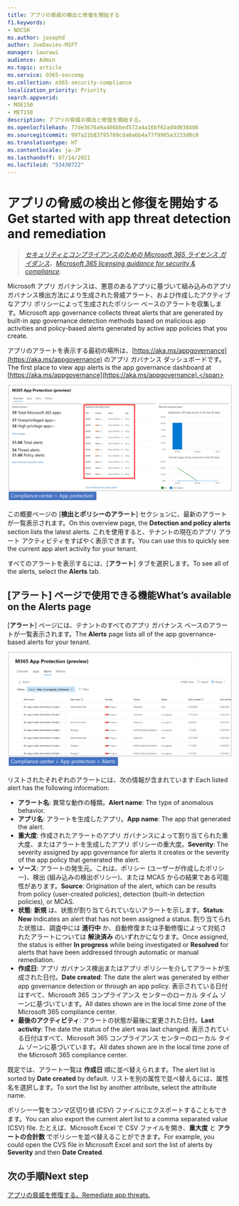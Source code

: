 ```yaml
---
title: アプリの脅威の検出と修復を開始する
f1.keywords:
- NOCSH
ms.author: josephd
author: JoeDavies-MSFT
manager: laurawi
audience: Admin
ms.topic: article
ms.service: O365-seccomp
ms.collection: m365-security-compliance
localization_priority: Priority
search.appverid:
- MOE150
- MET150
description: アプリの脅威の検出と修復を開始する。
ms.openlocfilehash: 77de3676a9a486bbed572a4a16bf62ad4d038406
ms.sourcegitcommit: 997a21b83795789cda0a6b4a77f9985a3233d0c0
ms.translationtype: HT
ms.contentlocale: ja-JP
ms.lasthandoff: 07/14/2021
ms.locfileid: "53430722"
---
```

# <a name="get-started-with-app-threat-detection-and-remediation"></a><span data-ttu-id="1aecb-103">アプリの脅威の検出と修復を開始する</span><span class="sxs-lookup"><span data-stu-id="1aecb-103">Get started with app threat detection and remediation</span></span>

><span data-ttu-id="1aecb-104">*[セキュリティとコンプライアンスのための Microsoft 365 ライセンス ガイダンス](https://aka.ms/ComplianceSD)。*</span><span class="sxs-lookup"><span data-stu-id="1aecb-104">*[Microsoft 365 licensing guidance for security & compliance](https://aka.ms/ComplianceSD).*</span></span>

<span data-ttu-id="1aecb-105">Microsoft アプリ ガバナンスは、悪意のあるアプリに基づいて組み込みのアプリ ガバナンス検出方法により生成された脅威アラート、および作成したアクティブなアプリ ポリシーによって生成されたポリシー ベースのアラートを収集します。</span><span class="sxs-lookup"><span data-stu-id="1aecb-105">Microsoft app governance collects threat alerts that are generated by built-in app governance detection methods based on malicious app activities and policy-based alerts generated by active app policies that you create.</span></span>

<span data-ttu-id="1aecb-106">アプリのアラートを表示する最初の場所は、[https://aka.ms/appgovernance](https://aka.ms/appgovernance) のアプリ ガバナンス ダッシュボードです。</span><span class="sxs-lookup"><span data-stu-id="1aecb-106">The first place to view app alerts is the app governance dashboard at [https://aka.ms/appgovernance](https://aka.ms/appgovernance).</span></span>

![Microsoft 365 コンプライアンス センターの [検出とポリシーアラート] セクションが強調表示されている [アプリ ガバナンスの概要] ページ](..\media\manage-app-protection-governance\mapg-cc-overview-alerts.png)

<span data-ttu-id="1aecb-108">この概要ページの [**検出とポリシーのアラート**] セクションに、最新のアラートが一覧表示されます。</span><span class="sxs-lookup"><span data-stu-id="1aecb-108">On this overview page, the **Detection and policy alerts** section lists the latest alerts.</span></span> <span data-ttu-id="1aecb-109">これを使用すると、テナントの現在のアプリ アラート アクティビティをすばやく表示できます。</span><span class="sxs-lookup"><span data-stu-id="1aecb-109">You can use this to quickly see the current app alert activity for your tenant.</span></span>

<span data-ttu-id="1aecb-110">すべてのアラートを表示するには、[**アラート**] タブを選択します。</span><span class="sxs-lookup"><span data-stu-id="1aecb-110">To see all of the alerts, select the **Alerts** tab.</span></span>

## <a name="whats-available-on-the-alerts-page"></a><span data-ttu-id="1aecb-111">[アラート] ページで使用できる機能</span><span class="sxs-lookup"><span data-stu-id="1aecb-111">What’s available on the Alerts page</span></span>

<span data-ttu-id="1aecb-112">[**アラート**] ページには、テナントのすべてのアプリ ガバナンス ベースのアラートが一覧表示されます。</span><span class="sxs-lookup"><span data-stu-id="1aecb-112">The **Alerts** page lists all of the app governance-based alerts for your tenant.</span></span>

![Microsoft 365 コンプライアンス センターの [アプリ ガバナンス アラートの概要] ページ](..\media\manage-app-protection-governance\mapg-cc-alerts.png)

<span data-ttu-id="1aecb-114">リストされたそれぞれのアラートには、次の情報が含まれています:</span><span class="sxs-lookup"><span data-stu-id="1aecb-114">Each listed alert has the following information:</span></span>

- <span data-ttu-id="1aecb-115">**アラート名**: 異常な動作の種類。</span><span class="sxs-lookup"><span data-stu-id="1aecb-115">**Alert name**: The type of anomalous behavior.</span></span>
- <span data-ttu-id="1aecb-116">**アプリ名**: アラートを生成したアプリ。</span><span class="sxs-lookup"><span data-stu-id="1aecb-116">**App name**: The app that generated the alert.</span></span>
- <span data-ttu-id="1aecb-117">**重大度**: 作成されたアラートのアプリ ガバナンスによって割り当てられた重大度、またはアラートを生成したアプリ ポリシーの重大度。</span><span class="sxs-lookup"><span data-stu-id="1aecb-117">**Severity**: The severity assigned by app governance for alerts it creates or the severity of the app policy that generated the alert.</span></span>
- <span data-ttu-id="1aecb-118">**ソース**: アラートの発生元。これは、ポリシー (ユーザーが作成したポリシー)、検出 (組み込みの検出ポリシー)、または MCAS からの結果である可能性があります。</span><span class="sxs-lookup"><span data-stu-id="1aecb-118">**Source**: Origination of the alert, which can be results from policy (user-created policies), detection (built-in detection policies), or MCAS.</span></span>
- <span data-ttu-id="1aecb-119">**状態**: **新規** は、状態が割り当てられていないアラートを示します。</span><span class="sxs-lookup"><span data-stu-id="1aecb-119">**Status**: **New** indicates an alert that has not been assigned a status.</span></span> <span data-ttu-id="1aecb-120">割り当てられた状態は、調査中には **進行中** か、自動修復または手動修復によって対処されたアラートについては **解決済み** のいずれかになります。</span><span class="sxs-lookup"><span data-stu-id="1aecb-120">Once assigned, the status is either **In progress** while being investigated or **Resolved** for alerts that have been addressed through automatic or manual remediation.</span></span>
- <span data-ttu-id="1aecb-121">**作成日**: アプリ ガバナンス検出またはアプリ ポリシーを介してアラートが生成された日付。</span><span class="sxs-lookup"><span data-stu-id="1aecb-121">**Date created**: The date the alert was generated by either app governance detection or through an app policy.</span></span> <span data-ttu-id="1aecb-122">表示されている日付はすべて、Microsoft 365 コンプライアンス センターのローカル タイム ゾーンに基づいています。</span><span class="sxs-lookup"><span data-stu-id="1aecb-122">All dates shown are in the local time zone of the Microsoft 365 compliance center.</span></span>
- <span data-ttu-id="1aecb-123">**最後のアクティビティ**: アラートの状態が最後に変更された日付。</span><span class="sxs-lookup"><span data-stu-id="1aecb-123">**Last activity**: The date the status of the alert was last changed.</span></span> <span data-ttu-id="1aecb-124">表示されている日付はすべて、Microsoft 365 コンプライアンス センターのローカル タイム ゾーンに基づいています。</span><span class="sxs-lookup"><span data-stu-id="1aecb-124">All dates shown are in the local time zone of the Microsoft 365 compliance center.</span></span>

<span data-ttu-id="1aecb-125">既定では、アラート一覧は **作成日** 順に並べ替えられます。</span><span class="sxs-lookup"><span data-stu-id="1aecb-125">The alert list is sorted by **Date created** by default.</span></span> <span data-ttu-id="1aecb-126">リストを別の属性で並べ替えるには、属性名を選択します。</span><span class="sxs-lookup"><span data-stu-id="1aecb-126">To sort the list by another attribute, select the attribute name.</span></span>

<span data-ttu-id="1aecb-127">ポリシー一覧をコンマ区切り値 (CSV) ファイルにエクスポートすることもできます。</span><span class="sxs-lookup"><span data-stu-id="1aecb-127">You can also export the current alert list to a comma separated value (CSV) file.</span></span> <span data-ttu-id="1aecb-128">たとえば、Microsoft Excel で CSV ファイルを開き、**重大度** と **アラートの合計数** でポリシーを並べ替えることができます。</span><span class="sxs-lookup"><span data-stu-id="1aecb-128">For example, you could open the CVS file in Microsoft Excel and sort the list of alerts by **Severity** and then **Date Created**.</span></span>

## <a name="next-step"></a><span data-ttu-id="1aecb-129">次の手順</span><span class="sxs-lookup"><span data-stu-id="1aecb-129">Next step</span></span>

[<span data-ttu-id="1aecb-130">アプリの脅威を修復する。</span><span class="sxs-lookup"><span data-stu-id="1aecb-130">Remediate app threats.</span></span>](app-governance-detect-remediate-detect-threats.md)
